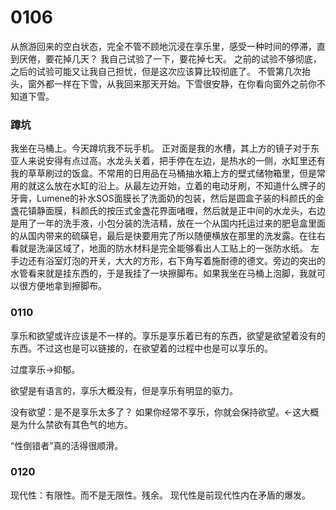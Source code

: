# 0106
从旅游回来的空白状态，完全不管不顾地沉浸在享乐里，感受一种时间的停滞，直到厌倦，要花掉几天？
我自己试验了一下，要花掉七天。
之前的试验不够彻底，之后的试验可能又让我自己担忧，但是这次应该算比较彻底了。
不管第几次抬头，窗外都一样在下雪，从我回来那天开始。下雪很安静，在你看向窗外之前你不知道下雪。

### 蹲坑
我坐在马桶上。今天蹲坑我不玩手机。
正对面是我的水槽，其上方的镜子对于东亚人来说安得有点过高。水龙头关着，把手停在左边，是热水的一侧，水缸里还有我的草草刷过的饭盒。不常用的日用品在马桶抽水箱上方的壁式储物箱里，但是常用的就这么放在水缸的沿上。从最左边开始，立着的电动牙刷，不知道什么牌子的牙膏，Lumene的补水SOS面膜长了洗面奶的包装，然后是圆盒子装的科颜氏的金盏花镇静面膜，科颜氏的按压式金盏花界面啫喱，然后就是正中间的水龙头，右边是用了一年的洗手液，小包分装的洗洁精，放在一个从国内托运过来的肥皂盒里面的从国内带来的硫磺皂，最后是快要用完了所以随便横放在那里的洗发露。在往右看就是洗澡区域了，地面的防水材料是完全能够看出人工贴上的一张防水纸。
左手边还有浴室灯泡的开关，大大的方形，右下角写着施耐德的德文。旁边的突出的水管看来就是挂东西的，于是我挂了一块擦脚布。如果我坐在马桶上泡脚，我就可以很方便地拿到擦脚布。

### 0110
享乐和欲望或许应该是不一样的。享乐是享乐着已有的东西，欲望是欲望着没有的东西。不过这也是可以链接的，在欲望着的过程中也是可以享乐的。

过度享乐→抑郁。

欲望是有语言的，享乐大概没有，但是享乐有明显的驱力。

没有欲望：是不是享乐太多了？
如果你经常不享乐，你就会保持欲望。←这大概是为什么禁欲有其色气的地方。

“性倒错者”真的活得很顺滑。

### 0120
现代性：有限性。而不是无限性。残余。
现代性是前现代性内在矛盾的爆发。


